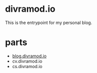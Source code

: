 # divramod.io
This is the entrypoint for my personal blog.

# parts
- [blog.divramod.io](https://blog.divramod.io)
- cv.divramod.io
- cs.divramod.io
